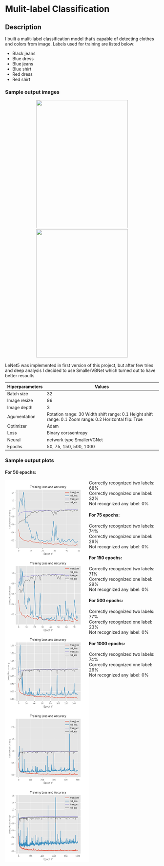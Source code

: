 # Mulit-label Classification

## **Description** 
I built a mulit-label classification model that’s capable of detecting clothes and colors from image. Labels used for training are listed below:
* Black jeans
* Blue dress
* Blue jeans
* Blue shirt
* Red dress 
* Red shirt 

### **Sample output images** 
<p align="center">
  <img width="300" height="420" src="https://i.imgur.com/HzGTwGS.png">
  <img width="300" height="420" src="https://i.imgur.com/mlgmBoV.png">
</p>
 
LeNet5 was implemented in first version of this project, but after few tries and deep analysis I decided to use SmallerVBNet which turned out to have better resoults

Hiperparameters | Values
------------ | -------------
Batch size | 32 
Image resize | 96 
Image depth | 3 
Agumentation | Rotation range: 30 Width shift range: 0.1  Height shift range: 0.1 Zoom range: 0.2 Horizontal flip: True 
Optimizer | Adam 
Loss | Binary corssentropy 
Neural | network type SmallerVGNet 
Epochs | 50, 75, 150, 500, 1000 
 
 
### **Sample output plots**

#### **For 50 epochs**:  
<img align="left" width="275" height="250" src="/models/epochs50.png">
 
Correctly recognized two labels: 68%  
Correctly recognized one label: 32%  
Not recognized any label: 0%  

#### **For 75 epochs**:  
<img align="left" width="275" height="250" src="/models/epochs75.png">

Correctly recognized two labels: 74%  
Correctly recognized one label: 26%   
Not recognized any label: 0%  
 
#### **For 150 epochs**:   
<img align="left" width="275" height="250" src="/models/epochs150.png">
 
Correctly recognized two labels: 71%  
Correctly recognized one label: 29%  
Not recognized any label: 0%  
 
#### **For 500 epochs**:
<img align="left" width="275" height="250" src="/models/epochs500.png">
 
Correctly recognized two labels: 77%  
Correctly recognized one label: 23%  
Not recognized any label: 0%  
 
#### **For 1000 epochs**: 
<img align="left" width="275" height="250" src="/models/epochs1000.png">
 
Correctly recognized two labels: 74%  
Correctly recognized one label: 26%  
Not recognized any label: 0%
